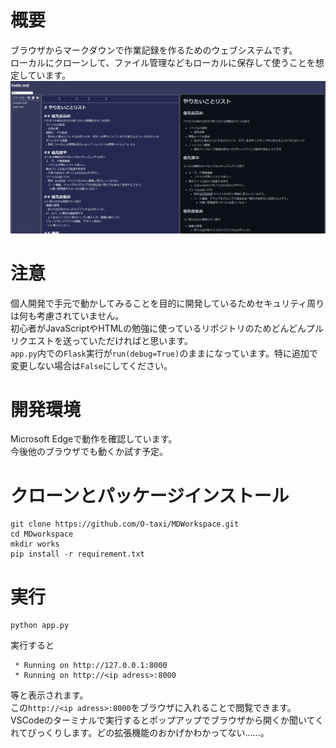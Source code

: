 # 概要
ブラウザからマークダウンで作業記録を作るためのウェブシステムです。  
ローカルにクローンして、ファイル管理などもローカルに保存して使うことを想定しています。  
![現状](./images/screenshot.png)

# 注意
個人開発で手元で動かしてみることを目的に開発しているためセキュリティ周りは何も考慮されていません。  
初心者がJavaScriptやHTMLの勉強に使っているリポジトリのためどんどんプルリクエストを送っていただければと思います。  
`app.py`内での`Flask`実行が`run(debug=True)`のままになっています。特に追加で変更しない場合は`False`にしてください。  

# 開発環境
Microsoft Edgeで動作を確認しています。  
今後他のブラウザでも動くか試す予定。  

# クローンとパッケージインストール
```
git clone https://github.com/O-taxi/MDWorkspace.git
cd MDworkspace
mkdir works
pip install -r requirement.txt
```

# 実行
```
python app.py
```
実行すると
```
 * Running on http://127.0.0.1:8000
 * Running on http://<ip adress>:8000
```
等と表示されます。  
この`http://<ip adress>:8000`をブラウザに入れることで閲覧できます。  
VSCodeのターミナルで実行するとポップアップでブラウザから開くか聞いてくれてびっくりします。どの拡張機能のおかげかわかってない……。